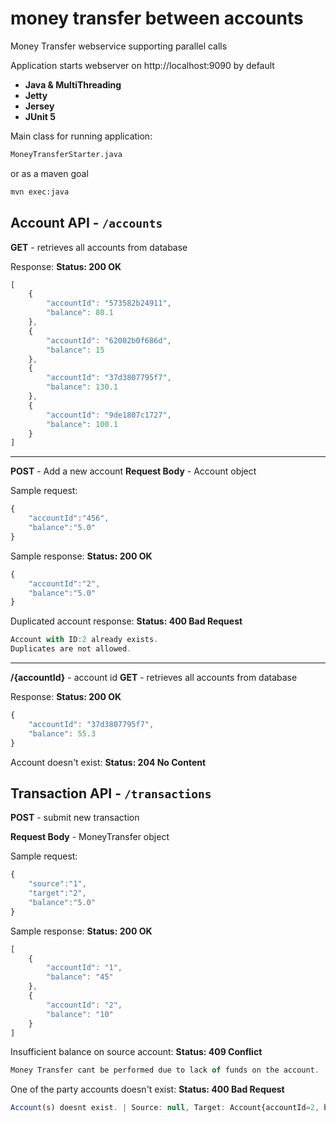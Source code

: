 
# money transfer between accounts

Money Transfer webservice supporting parallel calls

Application starts webserver on http://localhost:9090 by default

 - **Java & MultiThreading**
 - **Jetty**
 - **Jersey** 
 - **JUnit 5**

Main class for running application:
```sh
MoneyTransferStarter.java
```
or as a maven goal

```sh
mvn exec:java
```
## Account API - `/accounts`

**GET** - retrieves all accounts from database

Response:
**Status: 200 OK**
```javascript
[
    {
        "accountId": "573582b24911",
        "balance": 80.1
    },
    {
        "accountId": "62002b0f686d",
        "balance": 15
    },
    {
        "accountId": "37d3807795f7",
        "balance": 130.1
    },
    {
        "accountId": "9de1807c1727",
        "balance": 100.1
    }
]
```
---
**POST** - Add a new account 
**Request Body** - Account object

Sample request:
```javascript
{
	"accountId":"456",
	"balance":"5.0"
}
```

Sample response:
**Status: 200 OK**
```javascript
{
	"accountId":"2",
	"balance":"5.0"
}
```
Duplicated account response:
**Status: 400 Bad Request**
```javascript
Account with ID:2 already exists. 
Duplicates are not allowed.
```
---
**/{accountId}** - account id
**GET** - retrieves all accounts from database

Response:
**Status: 200 OK**
```javascript
{
    "accountId": "37d3807795f7",
    "balance": 55.3
}
```
Account doesn't exist:
**Status: 204 No Content**

## Transaction API - `/transactions`

**POST** - submit new transaction

**Request Body** - MoneyTransfer object

Sample request:
```javascript
{
	"source":"1",
	"target":"2",
	"balance":"5.0"
}
```

Sample response:
**Status: 200 OK**
```javascript
[
    {
        "accountId": "1",
        "balance": "45"
    },
    {
        "accountId": "2",
        "balance": "10"
    }
]
```

Insufficient balance on source account:
**Status: 409 Conflict**
```javascript
Money Transfer cant be performed due to lack of funds on the account.
```

One of the party accounts doesn't exist:
**Status: 400 Bad Request**
```javascript
Account(s) doesnt exist. | Source: null, Target: Account{accountId=2, balance=10}
```
